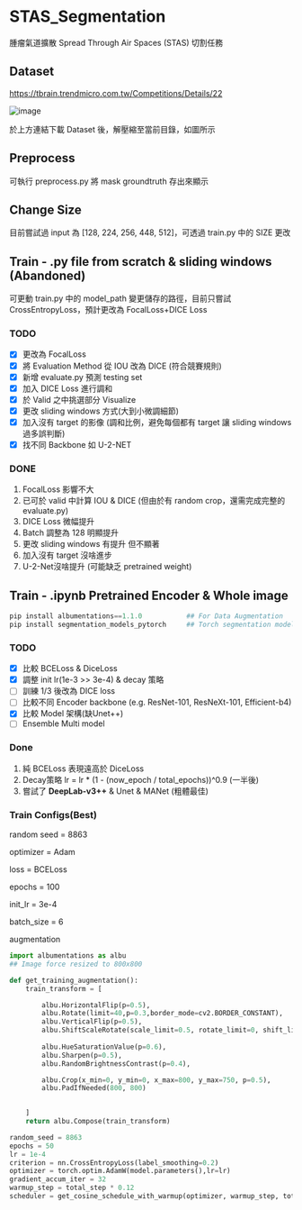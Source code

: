 # STAS_Segmentation
腫瘤氣道擴散 Spread Through Air Spaces (STAS) 切割任務

## Dataset 
https://tbrain.trendmicro.com.tw/Competitions/Details/22

![image](https://user-images.githubusercontent.com/50419632/164417685-a0a4a0ad-93cb-44db-b516-36958b2bf47f.png)

於上方連結下載 Dataset 後，解壓縮至當前目錄，如圖所示


## Preprocess
可執行 preprocess.py 將 mask groundtruth 存出來顯示

## Change Size
目前嘗試過 input 為 [128, 224, 256, 448, 512]，可透過 train.py 中的 SIZE 更改

## Train - .py file from scratch & sliding windows (Abandoned)
可更動 train.py 中的 model_path 變更儲存的路徑，目前只嘗試 CrossEntropyLoss，預計更改為 FocalLoss+DICE Loss

### TODO
- [x] 更改為 FocalLoss
- [x] 將 Evaluation Method 從 IOU 改為 DICE (符合競賽規則)
- [x] 新增 evaluate.py 預測 testing set
- [x] 加入 DICE Loss 進行調和
- [x] 於 Valid 之中挑選部分 Visualize
- [x] 更改 sliding windows 方式(大到小微調細節)
- [x] 加入沒有 target 的影像 (調和比例，避免每個都有 target 讓 sliding windows 過多誤判斷)
- [x] 找不同 Backbone 如 U-2-NET

### DONE
1. FocalLoss 影響不大
2. 已可於 valid 中計算 IOU & DICE (但由於有 random crop，還需完成完整的 evaluate.py)
3. DICE Loss 微幅提升
4. Batch 調整為 128 明顯提升
5. 更改 sliding windows 有提升 但不顯著
6. 加入沒有 target 沒啥進步
7. U-2-Net沒啥提升 (可能缺乏 pretrained weight)

## Train - .ipynb Pretrained Encoder & Whole image

```python
pip install albumentations==1.1.0			## For Data Augmentation
pip install segmentation_models_pytorch		## Torch segmentation model implementation
```

### TODO

- [x] 比較 BCELoss & DiceLoss
- [x] 調整 init lr(1e-3 >> 3e-4) & decay 策略
- [ ] 訓練 1/3 後改為 DICE loss
- [ ] 比較不同 Encoder backbone (e.g. ResNet-101, ResNeXt-101, Efficient-b4)
- [x] 比較 Model 架構(缺Unet++)
- [ ] Ensemble Multi model

### Done

1. 純 BCELoss 表現遠高於 DiceLoss 
2. Decay策略  lr = lr * (1 -  (now_epoch / total_epochs))^0.9 (一半後)
3. 嘗試了 **DeepLab-v3++** & Unet & MANet (粗體最佳)

### Train Configs(Best)

random seed = 8863

optimizer = Adam

loss = BCELoss

epochs = 100

init_lr = 3e-4

batch_size = 6

augmentation 

```python
import albumentations as albu
## Image force resized to 800x800

def get_training_augmentation():
    train_transform = [

        albu.HorizontalFlip(p=0.5),
        albu.Rotate(limit=40,p=0.3,border_mode=cv2.BORDER_CONSTANT),
        albu.VerticalFlip(p=0.5),
        albu.ShiftScaleRotate(scale_limit=0.5, rotate_limit=0, shift_limit=0.1, p=0.5, border_mode=0),
        
        albu.HueSaturationValue(p=0.6),
        albu.Sharpen(p=0.5),
        albu.RandomBrightnessContrast(p=0.4),

        albu.Crop(x_min=0, y_min=0, x_max=800, y_max=750, p=0.5),
        albu.PadIfNeeded(800, 800)

        
    ]
    return albu.Compose(train_transform)
```

```python
random_seed = 8863
epochs = 50
lr = 1e-4
criterion = nn.CrossEntropyLoss(label_smoothing=0.2)
optimizer = torch.optim.AdamW(model.parameters(),lr=lr)
gradient_accum_iter = 32
warmup_step = total_step * 0.12
scheduler = get_cosine_schedule_with_warmup(optimizer, warmup_step, total_step)
```
